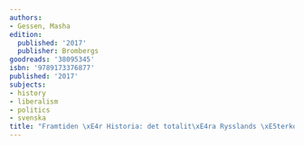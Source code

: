 ```yaml
---
authors:
- Gessen, Masha
edition:
  published: '2017'
  publisher: Brombergs
goodreads: '38095345'
isbn: '9789173376877'
published: '2017'
subjects:
- history
- liberalism
- politics
- svenska
title: "Framtiden \xE4r Historia: det totalit\xE4ra Rysslands \xE5terkomst"
---
```


